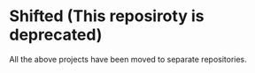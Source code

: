 # Shifted (This reposiroty is deprecated)
All the above projects have been moved to separate repositories.

